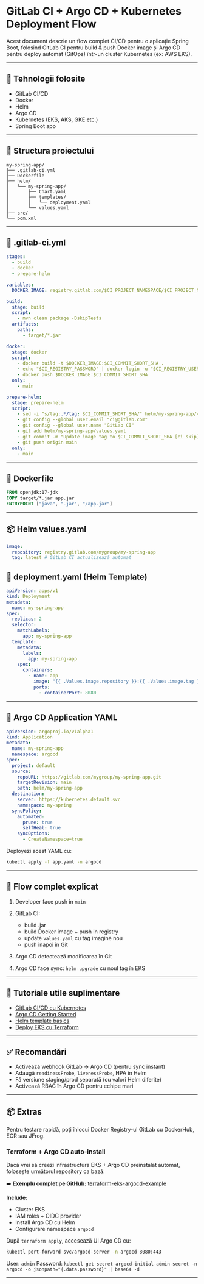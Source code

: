 # GitLab CI + Argo CD + Kubernetes Deployment Flow

Acest document descrie un flow complet CI/CD pentru o aplicație Spring Boot, folosind GitLab CI pentru build & push Docker image și Argo CD pentru deploy automat (GitOps) într-un cluster Kubernetes (ex: AWS EKS).

---

## 🔧 Tehnologii folosite

* GitLab CI/CD
* Docker
* Helm
* Argo CD
* Kubernetes (EKS, AKS, GKE etc.)
* Spring Boot app

---

## 📁 Structura proiectului

```
my-spring-app/
├── .gitlab-ci.yml
├── Dockerfile
├── helm/
│   └── my-spring-app/
│       ├── Chart.yaml
│       ├── templates/
│       │   └── deployment.yaml
│       └── values.yaml
├── src/
└── pom.xml
```

---

## 🧪 .gitlab-ci.yml

```yaml
stages:
  - build
  - docker
  - prepare-helm

variables:
  DOCKER_IMAGE: registry.gitlab.com/$CI_PROJECT_NAMESPACE/$CI_PROJECT_NAME

build:
  stage: build
  script:
    - mvn clean package -DskipTests
  artifacts:
    paths:
      - target/*.jar

docker:
  stage: docker
  script:
    - docker build -t $DOCKER_IMAGE:$CI_COMMIT_SHORT_SHA .
    - echo "$CI_REGISTRY_PASSWORD" | docker login -u "$CI_REGISTRY_USER" --password-stdin $CI_REGISTRY
    - docker push $DOCKER_IMAGE:$CI_COMMIT_SHORT_SHA
  only:
    - main

prepare-helm:
  stage: prepare-helm
  script:
    - sed -i "s/tag:.*/tag: $CI_COMMIT_SHORT_SHA/" helm/my-spring-app/values.yaml
    - git config --global user.email "ci@gitlab.com"
    - git config --global user.name "GitLab CI"
    - git add helm/my-spring-app/values.yaml
    - git commit -m "Update image tag to $CI_COMMIT_SHORT_SHA [ci skip]" || echo "No changes"
    - git push origin main
  only:
    - main
```

---

## 🐳 Dockerfile

```dockerfile
FROM openjdk:17-jdk
COPY target/*.jar app.jar
ENTRYPOINT ["java", "-jar", "/app.jar"]
```

---

## 📦 Helm values.yaml

```yaml
image:
  repository: registry.gitlab.com/mygroup/my-spring-app
  tag: latest # GitLab CI actualizează automat
```

## 📄 deployment.yaml (Helm Template)

```yaml
apiVersion: apps/v1
kind: Deployment
metadata:
  name: my-spring-app
spec:
  replicas: 2
  selector:
    matchLabels:
      app: my-spring-app
  template:
    metadata:
      labels:
        app: my-spring-app
    spec:
      containers:
        - name: app
          image: "{{ .Values.image.repository }}:{{ .Values.image.tag }}"
          ports:
            - containerPort: 8080
```

---

## 🚀 Argo CD Application YAML

```yaml
apiVersion: argoproj.io/v1alpha1
kind: Application
metadata:
  name: my-spring-app
  namespace: argocd
spec:
  project: default
  source:
    repoURL: https://gitlab.com/mygroup/my-spring-app.git
    targetRevision: main
    path: helm/my-spring-app
  destination:
    server: https://kubernetes.default.svc
    namespace: my-spring
  syncPolicy:
    automated:
      prune: true
      selfHeal: true
    syncOptions:
      - CreateNamespace=true
```

Deployezi acest YAML cu:

```bash
kubectl apply -f app.yaml -n argocd
```

---

## 🔁 Flow complet explicat

1. Developer face push in `main`
2. GitLab CI:

   * build .jar
   * build Docker image + push in registry
   * update `values.yaml` cu tag imagine nou
   * push înapoi în Git
3. Argo CD detectează modificarea în Git
4. Argo CD face sync: `helm upgrade` cu noul tag în EKS

---

## 🔗 Tutoriale utile suplimentare

* [GitLab CI/CD cu Kubernetes](https://docs.gitlab.com/ee/user/project/clusters/kubernetes.html)
* [Argo CD Getting Started](https://argo-cd.readthedocs.io/en/stable/getting_started/)
* [Helm template basics](https://helm.sh/docs/chart_template_guide/)
* [Deploy EKS cu Terraform](https://developer.hashicorp.com/terraform/tutorials/aws/eks)

---

## ✅ Recomandări

* Activează webhook GitLab → Argo CD (pentru sync instant)
* Adaugă `readinessProbe`, `livenessProbe`, HPA în Helm
* Fă versiune staging/prod separată (cu valori Helm diferite)
* Activează RBAC în Argo CD pentru echipe mari

---

## 📦 Extras

Pentru testare rapidă, poți înlocui Docker Registry-ul GitLab cu DockerHub, ECR sau JFrog.

### Terraform + Argo CD auto-install

Dacă vrei să creezi infrastructura EKS + Argo CD preinstalat automat, folosește următorul repository ca bază:

➡️ **Exemplu complet pe GitHub:** [terraform-eks-argocd-example](https://github.com/caiotavares/terraform-eks-argocd)

**Include:**

* Cluster EKS
* IAM roles + OIDC provider
* Install Argo CD cu Helm
* Configurare namespace `argocd`

După `terraform apply`, accesează UI Argo CD cu:

```bash
kubectl port-forward svc/argocd-server -n argocd 8080:443
```

User: `admin`
Password: `kubectl get secret argocd-initial-admin-secret -n argocd -o jsonpath="{.data.password}" | base64 -d`

---
